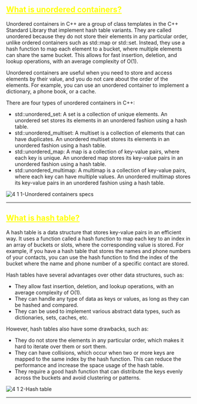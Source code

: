 ## <font color="yellow"><u>What is unordered containers?</u></font>

Unordered containers in C++ are a group of class templates in the C++ Standard Library that implement hash table variants. They are called unordered because they do not store their elements in any particular order, unlike ordered containers such as std::map or std::set. Instead, they use a hash function to map each element to a bucket, where multiple elements can share the same bucket. This allows for fast insertion, deletion, and lookup operations, with an average complexity of O(1).

Unordered containers are useful when you need to store and access elements by their value, and you do not care about the order of the elements. For example, you can use an unordered container to implement a dictionary, a phone book, or a cache.

There are four types of unordered containers in C++:

- std::unordered_set: A set is a collection of unique elements. An unordered set stores its elements in an unordered fashion using a hash table.
- std::unordered_multiset: A multiset is a collection of elements that can have duplicates. An unordered multiset stores its elements in an unordered fashion using a hash table.
- std::unordered_map: A map is a collection of key-value pairs, where each key is unique. An unordered map stores its key-value pairs in an unordered fashion using a hash table.
- std::unordered_multimap: A multimap is a collection of key-value pairs, where each key can have multiple values. An unordered multimap stores its key-value pairs in an unordered fashion using a hash table.

![4 1 1-Unordered containers specs](https://github.com/Ali-Elbana/STL-Notes/assets/97269796/38b1cd8b-644e-4881-ad29-63432182a5d9)

---
## <font color="yellow"><u>What is hash table?</u></font>

A hash table is a data structure that stores key-value pairs in an efficient way. It uses a function called a hash function to map each key to an index in an array of buckets or slots, where the corresponding value is stored. For example, if you have a hash table that stores the names and phone numbers of your contacts, you can use the hash function to find the index of the bucket where the name and phone number of a specific contact are stored.

Hash tables have several advantages over other data structures, such as:

- They allow fast insertion, deletion, and lookup operations, with an average complexity of O(1).
- They can handle any type of data as keys or values, as long as they can be hashed and compared.
- They can be used to implement various abstract data types, such as dictionaries, sets, caches, etc.

However, hash tables also have some drawbacks, such as:

- They do not store the elements in any particular order, which makes it hard to iterate over them or sort them.
- They can have collisions, which occur when two or more keys are mapped to the same index by the hash function. This can reduce the performance and increase the space usage of the hash table.
- They require a good hash function that can distribute the keys evenly across the buckets and avoid clustering or patterns.

![4 1 2-Hash table](https://github.com/Ali-Elbana/STL-Notes/assets/97269796/a64f741c-095f-4102-ad89-bfa84e65d22c)

---

